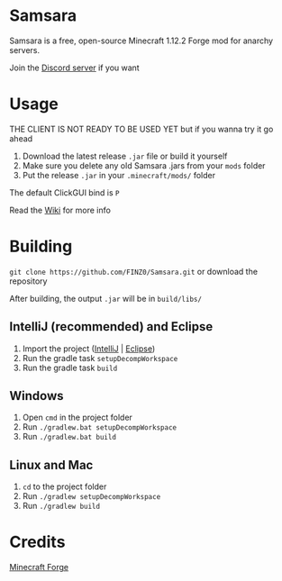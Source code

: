 # Samsara

Samsara is a free, open-source Minecraft 1.12.2 Forge mod for anarchy servers.

Join the [Discord server](https://discord.gg/eG4YWkRe) if you want

# Usage
THE CLIENT IS NOT READY TO BE USED YET but if you wanna try it go ahead

1. Download the latest release `.jar` file or build it yourself
2. Make sure you delete any old Samsara .jars from your `mods` folder
3. Put the release `.jar` in your `.minecraft/mods/` folder

The default ClickGUI bind is `P`

Read the [Wiki]() for more info

# Building
`git clone https://github.com/FINZ0/Samsara.git` or download the repository

After building, the output `.jar` will be in `build/libs/`

## IntelliJ (recommended) and Eclipse

1. Import the project ([IntelliJ](https://www.jetbrains.com/help/idea/gradle.html#gradle_jvm) | [Eclipse](https://stackoverflow.com/questions/10722773/import-existing-gradle-git-project-into-eclipse))
2. Run the gradle task `setupDecompWorkspace`
3. Run the gradle task `build`

## Windows
1. Open `cmd` in the project folder
2. Run `./gradlew.bat setupDecompWorkspace`
3. Run `./gradlew.bat build`

## Linux and Mac
1. `cd` to the project folder
2. Run `./gradlew setupDecompWorkspace`
3. Run `./gradlew build`

# Credits

[Minecraft Forge](https://files.minecraftforge.net/)
